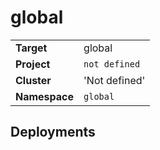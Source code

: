 # global

|||
| --- | --- |
| **Target** | global |
| **Project**     | `not defined`|
| **Cluster**     |  'Not defined'  |
| **Namespace**   | `global` |


## Deployments
